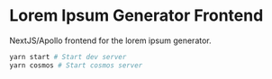 # Lorem Ipsum Generator Frontend

NextJS/Apollo frontend for the lorem ipsum generator.

```sh
yarn start # Start dev server
yarn cosmos # Start cosmos server
```
